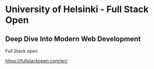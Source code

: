 # University of Helsinki - Full Stack Open

## Deep Dive Into Modern Web Development

Full Stack open

https://fullstackopen.com/en/
